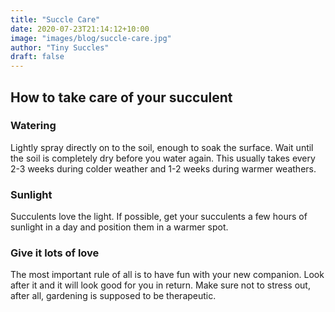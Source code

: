 ```yaml
---
title: "Succle Care"
date: 2020-07-23T21:14:12+10:00
image: "images/blog/succle-care.jpg"
author: "Tiny Succles"
draft: false
---
```

## How to take care of your succulent

### Watering
Lightly spray directly on to the soil, enough to soak the surface. Wait until the soil is completely dry before you water again.
This usually takes every 2-3 weeks during colder weather and 1-2 weeks during warmer weathers.

### Sunlight
Succulents love the light. If possible, get your succulents a few hours of sunlight in a day and position them in a warmer spot.

### Give it lots of love
The most important rule of all is to have fun with your new companion. Look after it and it will look good for you in return. Make sure not to stress out, after all, gardening is supposed to be therapeutic.
